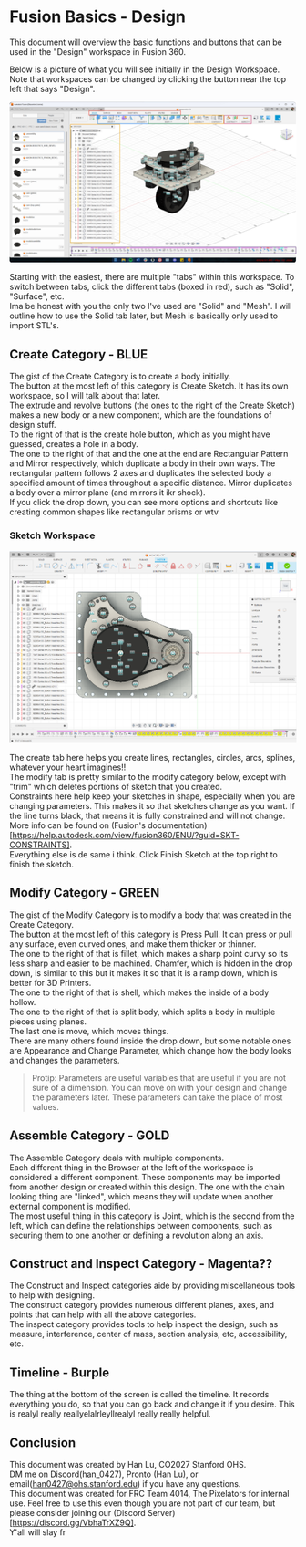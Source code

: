 # Fusion Basics - Design

This document will overview the basic functions and buttons that can be used in the "Design" workspace in Fusion 360. 

Below is a picture of what you will see initially in the Design Workspace. Note that workspaces can be changed by clicking the button near the top left that says "Design". 

![picture of design workspace](docs/design/pics/DesignWorkspace1.jpg)

Starting with the easiest, there are multiple "tabs" within this workspace. To switch between tabs, click the different tabs (boxed in red), such as "Solid", "Surface", etc. <br>
Ima be honest with you the only two I've used are "Solid" and "Mesh". I will outline how to use the Solid tab later, but Mesh is basically only used to import STL's. <br>

## Create Category - BLUE

The gist of the Create Category is to create a body initially. <br>
The button at the most left of this category is Create Sketch. It has its own workspace, so I will talk about that later. <br>
The extrude and revolve buttons (the ones to the right of the Create Sketch) makes a new body or a new component, which are the foundations of design stuff. <br>
To the right of that is the create hole button, which as you might have guessed, creates a hole in a body. <br>
The one to the right of that and the one at the end are Rectangular Pattern and Mirror respectively, which duplicate a body in their own ways. The rectangular pattern follows 2 axes and duplicates the selected body a specified amount of times throughout a specific distance. Mirror duplicates a body over a mirror plane (and mirrors it ikr shock). <br>
If you click the drop down, you can see more options and shortcuts like creating common shapes like rectangular prisms or wtv <br>

### Sketch Workspace

![picture of sketch workspace](docs/design/pics/DesignWorkspaceSketch.png)

The create tab here helps you create lines, rectangles, circles, arcs, splines, whatever your heart imagines!! <br>
The modify tab is pretty similar to the modify category below, except with "trim" which deletes portions of sketch that you created. <br>
Constraints here help keep your sketches in shape, especially when you are changing parameters. This makes it so that sketches change as you want. If the line turns black, that means it is fully constrained and will not change. More info can be found on (Fusion's documentation)[https://help.autodesk.com/view/fusion360/ENU/?guid=SKT-CONSTRAINTS]. <br>
Everything else is de same i think. Click Finish Sketch at the top right to finish the sketch. <br>

## Modify Category - GREEN

The gist of the Modify Category is to modify a body that was created in the Create Category. <br>
The button at the most left of this category is Press Pull. It can press or pull any surface, even curved ones, and make them thicker or thinner. <br>
The one to the right of that is fillet, which makes a sharp point curvy so its less sharp and easier to be machined. Chamfer, which is hidden in the drop down, is similar to this but it makes it so that it is a ramp down, which is better for 3D Printers. <br>
The one to the right of that is shell, which makes the inside of a body hollow. <br>
The one to the right of that is split body, which splits a body in multiple pieces using planes. <br>
The last one is move, which moves things. <br>
There are many others found inside the drop down, but some notable ones are Appearance and Change Parameter, which change how the body looks and changes the parameters. 
> Protip: Parameters are useful variables that are useful if you are not sure of a dimension. You can move on with your design and change the parameters later. These parameters can take the place of most values. 

## Assemble Category - GOLD

The Assemble Category deals with multiple components. <br>
Each different thing in the Browser at the left of the workspace is considered a different component. These components may be imported from another design or created within this design. The one with the chain looking thing are "linked", which means they will update when another external component is modified. <br>
The most useful thing in this category is Joint, which is the second from the left, which can define the relationships between components, such as securing them to one another or defining a revolution along an axis. <br>

## Construct and Inspect Category - Magenta?? 

The Construct and Inspect categories aide by providing miscellaneous tools to help with designing. <br>
The construct category provides numerous different planes, axes, and points that can help with all the above categories. <br>
The inspect category provides tools to help inspect the design, such as measure, interference, center of mass, section analysis, etc, accessibility, etc. <br>

## Timeline - Burple

The thing at the bottom of the screen is called the timeline. It records everything you do, so that you can go back and change it if you desire. This is realyl really reallyelalrleyllrealyl really really helpful. 

## Conclusion
This document was created by Han Lu, CO2027 Stanford OHS. <br>
DM me on Discord(han_0427), Pronto (Han Lu), or email(han0427@ohs.stanford.edu) if you have any questions. <br>
This document was created for FRC Team 4014, The Pixelators for internal use. Feel free to use this even though you are not part of our team, but please consider joining our (Discord Server)[https://discord.gg/VbhaTrXZ9Q]. <br>
Y'all will slay fr
